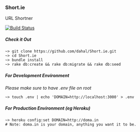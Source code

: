 ### Short.ie
URL Shortner

[![Build Status](https://drone.io/github.com/dahal/Short.ie/status.png)](https://drone.io/github.com/dahal/Short.ie/latest)

##### Check it Out

```
~> git clone https://github.com/dahal/Short.ie.git
~> cd Short.ie
~> bundle install
~> rake db:create && rake db:migrate && rake db:seed
```

##### For Development Environment
*Please make sure to have .env file on root*

```
~> touch .env | echo 'DOMAIN=http://localhost:3000' > .env
```

##### For Production Environment *(eg Heroku)*
```
~> heroku config:set DOMAIN=http://doma.in
# Note: doma.in is your domain, anything you want it to be.

```

